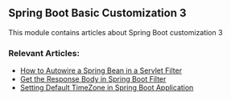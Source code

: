 ## Spring Boot Basic Customization 3

This module contains articles about Spring Boot customization 3

### Relevant Articles:
- [How to Autowire a Spring Bean in a Servlet Filter](https://www.baeldung.com/spring-autowire-bean-servlet-filter)
- [Get the Response Body in Spring Boot Filter](https://www.baeldung.com/spring-boot-filter-response-body)
- [Setting Default TimeZone in Spring Boot Application](https://www.baeldung.com/spring-boot-set-default-timezone)
